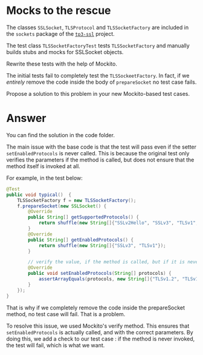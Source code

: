 # Mocks to the rescue

The classes `SSLSocket`, `TLSProtocol` and `TLSSocketFactory` are included in the `sockets` package of the [`tp3-ssl`](../code/tp3-ssl) project.

The test class `TLSSocketFactoryTest` tests `TLSSocketFactory` and manually builds stubs and mocks for SSLSocket objects.

Rewrite these tests with the help of Mockito.

The initial tests fail to completely test the `TLSSockeetFactory`. In fact, if we *entirely* remove the code inside the body of `prepareSocket` no test case fails.

Propose a solution to this problem in your new Mockito-based test cases.

# Answer

You can find the solution in the code folder.

The main issue with the base code is that the test will pass even if the setter ``setEnabledProtocols`` is never called. This is because the original test only verifies the parameters if the method is called, but does not ensure that the method itself is invoked at all.

For example, in the test below:

```java
@Test
public void typical()  {
    TLSSocketFactory f = new TLSSocketFactory();
    f.prepareSocket(new SSLSocket() {
        @Override
        public String[] getSupportedProtocols() {
            return shuffle(new String[]{"SSLv2Hello", "SSLv3", "TLSv1", "TLSv1.1", "TLSv1.2"});
        }
        @Override
        public String[] getEnabledProtocols() {
            return shuffle(new String[]{"SSLv3", "TLSv1"});
        }

        // verify the value, if the method is called, but if it is never called, it won't throw an error
        @Override
        public void setEnabledProtocols(String[] protocols) {
            assertArrayEquals(protocols, new String[]{"TLSv1.2", "TLSv1.1", "TLSv1", "SSLv3"});
        }
    });
}
```

That is why if we completely remove the code inside the prepareSocket method, no test case will fail. That is a problem.

To resolve this issue, we used Mockito's verify method. This ensures that ``setEnabledProtocols`` is actually called, and with the correct parameters. By doing this, we add a check to our test case : if the method is never invoked, the test will fail, which is what we want.